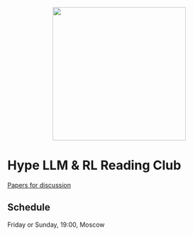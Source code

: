 <p align="center">
<img src="https://i.ibb.co/6RcHQN9/paper-club-logo.jpg" height="300" />
</p>

# Hype LLM & RL Reading Club

[Papers for discussion](https://docs.google.com/spreadsheets/d/1I7pde9HimxwW5-0te72CDccCd4TW5taV7FyCLFACdVY/edit?usp=sharing)

## Schedule
Friday or Sunday, 19:00, Moscow
